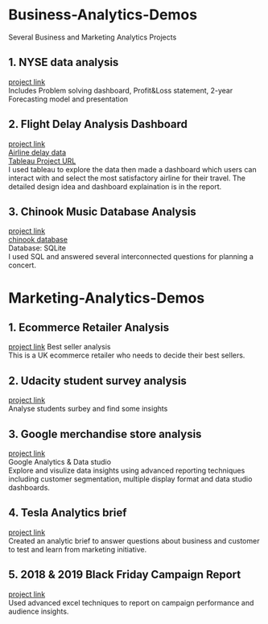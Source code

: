 # Business-Analytics-Demos
Several Business and Marketing Analytics Projects

## 1. NYSE data analysis  
[project link](https://github.com/papayalove/Business-Anlytics-Demos/tree/master/udacity_BA_project2_submission)  
Includes Problem solving dashboard, Profit&Loss statement, 2-year Forecasting model and presentation  

## 2. Flight Delay Analysis Dashboard
[project link](https://github.com/papayalove/Business-Anlytics-Demos/tree/master/flights-delay-projects-submission)  
[Airline delay data](https://d17h27t6h515a5.cloudfront.net/topher/2017/December/5a3b1fad_flight-delays/flight-delays.zip)  
[Tableau Project URL](https://public.tableau.com/profile/papaya6214#!/vizhome/Chooseyourbestairline/Story2)  
I used tableau to explore the data then made a dashboard which users can interact with and select the most satisfactory airline for their travel. The detailed design idea and dashboard explaination is in the report.  

## 3. Chinook Music Database Analysis  
[project link](https://github.com/papayalove/Business-Anlytics-Demos/tree/master/Chinook_music_analysis)  
[chinook database](http://video.udacity-data.com.s3.amazonaws.com/topher/2017/September/59cdaf80_chinook-db/chinook-db.zip)  
Database: SQLite  
I used SQL and answered several interconnected questions for planning a concert.  


# Marketing-Analytics-Demos
## 1. Ecommerce Retailer Analysis  
[project link](https://github.com/papayalove/Business-Anlytics-Demos/tree/master/MA_Ecommerce_retailer_best_sellers)
Best seller analysis   
This is a UK ecommerce retailer who needs to decide their best sellers.   
## 2. Udacity student survey analysis   
[project link](https://github.com/papayalove/Business-Anlytics-Demos/tree/master/Udacity-Student-Survey-Analysis-submission)  
Analyse students surbey and find some insights  
## 3. Google merchandise store analysis  
[project link](https://github.com/papayalove/Business-Anlytics-Demos/tree/master/Google_merchandise_store_analysis)  
Google Analytics & Data studio  
Explore and visulize data insights using advanced reporting techniques including customer segmentation, multiple display format and data studio dashboards.

## 4. Tesla Analytics brief  
[project link](https://github.com/papayalove/Business-Anlytics-Demos/tree/master/Tesla_Analytics_brief)  
Created an analytic brief to answer questions about business and customer to test and learn from marketing initiative.
## 5. 2018 & 2019 Black Friday Campaign Report  
[project link](https://github.com/papayalove/Business-Anlytics-Demos/tree/master/black_friday_campaign_report)  
Used advanced excel techniques to report on campaign performance and audience insights.


